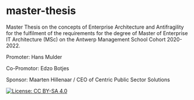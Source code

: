 # master-thesis
Master Thesis on the concepts of Enterprise Architecture and Antifragility for the fulfilment of the requirements for the degree of Master of Enterprise IT Architecture (MSc) on the Antwerp Management School Cohort 2020-2022.

Promoter: Hans Mulder

Co-Promotor: Edzo Botjes

Sponsor: Maarten Hillenaar / CEO of Centric Public Sector Solutions

[![License: CC BY-SA 4.0](https://licensebuttons.net/l/by-sa/4.0/80x15.png)](https://creativecommons.org/licenses/by-sa/4.0/)
